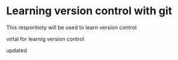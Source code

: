 # Learning version control with git

This resporitioty will be used to learn version control

virtal for learnig version control

updated
